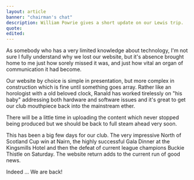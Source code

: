 ```yaml
---
layout: article
banner: "chairman's chat"
description: William Powrie gives a short update on our Lewis trip.
quote:
edited:
---
```

As somebody who has a very limited knowledge about technology, I'm not sure I fully understand why we lost our website, but it's absence brought home to me just how sorely missed it was, and just how vital an organ of communication it had become.

Our website by choice is simple in presentation, but more complex in construction which is fine until something goes array. Rather like an horologist with a old beloved clock, Ranald has worked tirelessly on "his baby" addressing both hardware and software issues and it's great to get our club mouthpiece back into the mainstream ether.

There will be a little time in uploading the content which never stopped being produced but we should be back to full steam ahead very soon.

This has been a big few days for our club. The very impressive North of Scotland Cup win at Nairn, the highly successful Gala Dinner at the Kingsmills Hotel and then the defeat of current league champions Buckie Thistle on Saturday. The website return adds to the current run of good news.

Indeed ... We are back!
